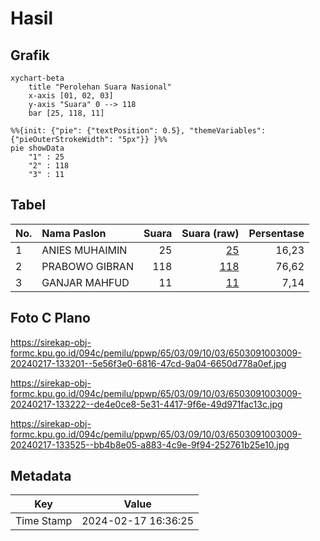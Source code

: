 # Hasil

## Grafik

```mermaid
xychart-beta
    title "Perolehan Suara Nasional"
    x-axis [01, 02, 03]
    y-axis "Suara" 0 --> 118
    bar [25, 118, 11]
```

```mermaid
%%{init: {"pie": {"textPosition": 0.5}, "themeVariables": {"pieOuterStrokeWidth": "5px"}} }%%
pie showData
    "1" : 25
    "2" : 118
    "3" : 11
```

## Tabel

| No. | Nama Paslon    | Suara | Suara (raw) | Persentase |
|:--- |:-------------- | -----:| -----------:| ----------:|
| 1   | ANIES MUHAIMIN | 25    | [25][p-1]   | 16,23      |
| 2   | PRABOWO GIBRAN | 118   | [118][p-2]  | 76,62      |
| 3   | GANJAR MAHFUD  | 11    | [11][p-3]   | 7,14       |


[p-1]: https://github.com/gigit-pemilu/pemilu-2024/blob/main/pilpres/hitung-suara/sub/65-kalimantan-utara/sub/03-nunukan/sub/09-nunukan-selatan/sub/1003-mansapa/sub/009-tps/sub/paslon-1.txt
[p-2]: https://github.com/gigit-pemilu/pemilu-2024/blob/main/pilpres/hitung-suara/sub/65-kalimantan-utara/sub/03-nunukan/sub/09-nunukan-selatan/sub/1003-mansapa/sub/009-tps/sub/paslon-2.txt
[p-3]: https://github.com/gigit-pemilu/pemilu-2024/blob/main/pilpres/hitung-suara/sub/65-kalimantan-utara/sub/03-nunukan/sub/09-nunukan-selatan/sub/1003-mansapa/sub/009-tps/sub/paslon-3.txt

## Foto C Plano

https://sirekap-obj-formc.kpu.go.id/094c/pemilu/ppwp/65/03/09/10/03/6503091003009-20240217-133201--5e56f3e0-6816-47cd-9a04-6650d778a0ef.jpg

https://sirekap-obj-formc.kpu.go.id/094c/pemilu/ppwp/65/03/09/10/03/6503091003009-20240217-133222--de4e0ce8-5e31-4417-9f6e-49d971fac13c.jpg

https://sirekap-obj-formc.kpu.go.id/094c/pemilu/ppwp/65/03/09/10/03/6503091003009-20240217-133525--bb4b8e05-a883-4c9e-9f94-252761b25e10.jpg


## Metadata

| Key        | Value               |
| ---------- | ------------------- |
| Time Stamp | 2024-02-17 16:36:25 |



